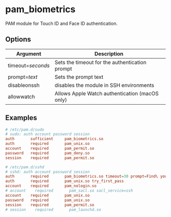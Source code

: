 # pam_biometrics

PAM module for Touch ID and Face ID authentication.

## Options

| Argument | Description |
| -------- | ----------- |
| timeout=*seconds* | Sets the timeout for the authentication prompt |
| prompt=*text* | Sets the prompt text |
| disableonssh | disables the module in SSH environments |
| allowwatch | Allows Apple Watch authentication (macOS only) |

## Examples

```conf
# /etc/pam.d/sudo
# sudo: auth account password session
auth       sufficient     pam_biometrics.so
auth       required       pam_unix.so
account    required       pam_permit.so
password   required       pam_deny.so
session    required       pam_permit.so
```

```conf
# /etc/pam.d/sshd
# sshd: auth account password session
auth       required       pam_biometrics.so timeout=30 prompt=Find\ your\ phone\ ijdot
auth       required       pam_unix.so try_first_pass
account    required       pam_nologin.so
# account    required       pam_sacl.so sacl_service=ssh
account    required       pam_unix.so
password   required       pam_unix.so
session    required       pam_permit.so
# session    required       pam_launchd.so
```
